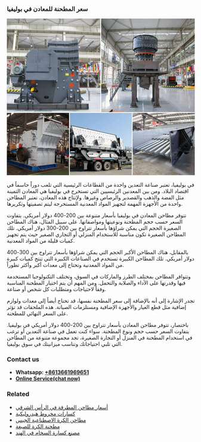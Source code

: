 <h3>سعر المطحنة للمعادن في بوليفيا</h3><img src='1701850986.jpg' alt=''><p>في بوليفيا، تعتبر صناعة التعدين واحدة من القطاعات الرئيسية التي تلعب دوراً حاسماً في اقتصاد البلاد. ومن بين المعدنين الرئيسيين التي تستخرج في بوليفيا هي المعادن الثمينة مثل الفضة والذهب والقصدير والرصاص وغيرها. ولإنتاج هذه المعادن، تعتبر المطاحن واحدة من الأجهزة المهمة لتجهيز المواد المعدنية المستخرجة ليتم تصفيتها وتكريرها.</p><p>تتوفر مطاحن المعادن في بوليفيا بأسعار متنوعة بين 200-400 دولار أمريكي. يتفاوت السعر حسب حجم المطحنة ونوعيتها ومواصفاتها. على سبيل المثال، هناك المطاحن الصغيرة الحجم التي يمكن شراؤها بأسعار تتراوح بين 200-300 دولار أمريكي. تلك المطاحن الصغيرة تكون مناسبة للاستخدام المنزلي أو التجاري الصغير حيث يتم تجهيز كميات قليلة من المواد المعدنية.</p><p>بالمقابل، هناك المطاحن الأكبر الحجم التي يمكن شراؤها بأسعار تتراوح بين 300-400 دولار أمريكي. تلك المطاحن الكبيرة تستخدم في الصناعات الكبيرة التي تنتج كميات كبيرة من المواد المعدنية وتحتاج إلى معدات أكبر وأكثر تطوراً.</p><p>وتتوافر المطاحن بمختلف الطرز والماركات في السوق، وتختلف التكنولوجيا المستخدمة فيها وقدرتها على الأداء والصلابة والتحمل. ومن المهم أن يتم اختيار المطحنة المناسبة وفقاً لاحتياجات ومتطلبات كل شخص أو صناعة.</p><p>تجدر الإشارة إلى أنه بالإضافة إلى سعر المطحنة نفسها، قد تحتاج أيضاً إلى معدات ولوازم إضافية مثل قطع الغيار والأجهزة الإضافية ومستلزمات الصيانة. هذه الملحقات قد تؤثر على السعر النهائي للمطحنة.</p><p>باختصار، تتوفر مطاحن المعادن بأسعار تتراوح بين 200-400 دولار أمريكي في بوليفيا. يتفاوت السعر حسب حجم ونوع المطحنة. سواء كنت تعمل في صناعة التعدين أو ترغب في استخدام المطحنة في المنزل أو التجارة الصغيرة، تجد مجموعة متنوعة من المطاحن التي تلبي احتياجاتك وتناسب ميزانيتك في سوق بوليفيا.</p><h3>Contact us</h3><ul><li><strong>Whatsapp:&nbsp;<a href="https://wa.me/8613661969651">+8613661969651</a></strong></li><li><a href="https://swt.shibang-china.com/?git&amp;zhl&amp;سعر المطحنة للمعادن في بوليفيا"><strong>Online Service(chat now)</strong></a></li></ul><h3>Related</h3><ul><li><a href='أسعار مطاحن المطرقة في الرأس الشرقي.md'>أسعار مطاحن المطرقة في الرأس الشرقي</a></li><li><a href='كسارات مخروط هيدروليكية.md'>كسارات مخروط هيدروليكية</a></li><li><a href='مطاحن الكرة الاصطناعية الجبس.md'>مطاحن الكرة الاصطناعية الجبس</a></li><li><a href='مطحنة الكرة للصبغة.md'>مطحنة الكرة للصبغة</a></li><li><a href='مصنع كسارة السخام في الهند.md'>مصنع كسارة السخام في الهند</a></li></ul>